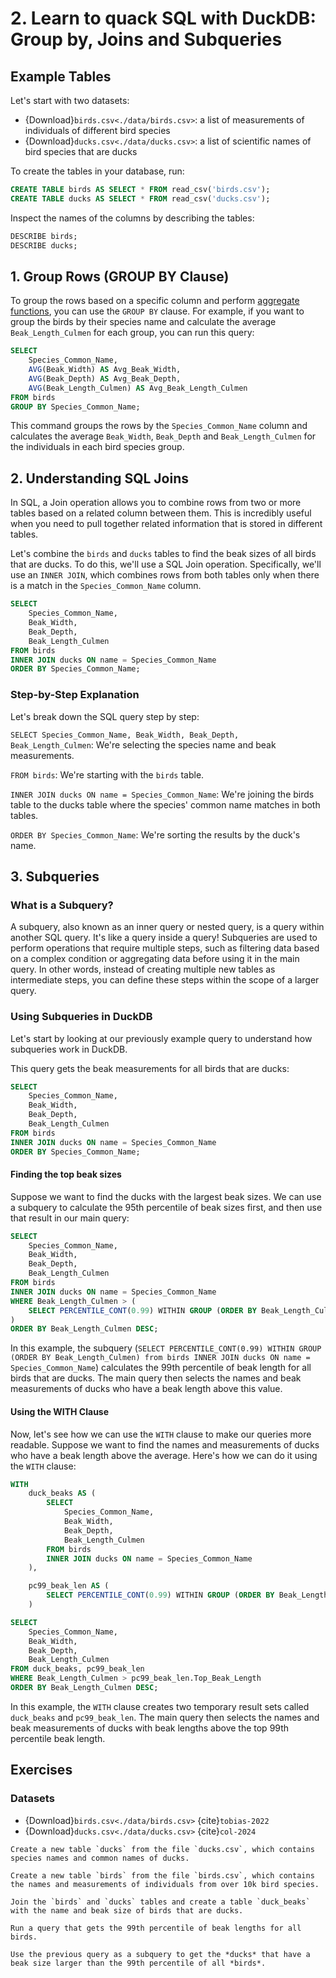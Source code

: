 # 2. Learn to quack SQL with DuckDB: Group by, Joins and Subqueries

## Example Tables
Let's start with two datasets:

- {Download}`birds.csv<./data/birds.csv>`: a list of measurements of individuals of different bird species
- {Download}`ducks.csv<./data/ducks.csv>`: a list of scientific names of bird species that are ducks

To create the tables in your database, run:

```SQL
CREATE TABLE birds AS SELECT * FROM read_csv('birds.csv');
CREATE TABLE ducks AS SELECT * FROM read_csv('ducks.csv');
```

Inspect the names of the columns by describing the tables:

```SQL
DESCRIBE birds;
DESCRIBE ducks;
```

## 1. Group Rows (GROUP BY Clause)

To group the rows based on a specific column and perform <a href="https://duckdb.org/docs/sql/aggregates.html" target="_blank">aggregate functions</a>, you can use the `GROUP BY` clause. For example, if you want to group the birds by their species name and calculate the average `Beak_Length_Culmen` for each group, you can run this query:

```SQL
SELECT
    Species_Common_Name,
    AVG(Beak_Width) AS Avg_Beak_Width,
    AVG(Beak_Depth) AS Avg_Beak_Depth,
    AVG(Beak_Length_Culmen) AS Avg_Beak_Length_Culmen
FROM birds
GROUP BY Species_Common_Name;
```

This command groups the rows by the `Species_Common_Name` column and calculates the average `Beak_Width`, `Beak_Depth` and `Beak_Length_Culmen` for the individuals in each bird species group.

## 2. Understanding SQL Joins

In SQL, a Join operation allows you to combine rows from two or more tables based on a related column between them. This is incredibly useful when you need to pull together related information that is stored in different tables.

Let's combine the `birds` and `ducks` tables to find the beak sizes of all birds that are ducks. To do this, we'll use a SQL Join operation. Specifically, we'll use an `INNER JOIN`, which combines rows from both tables only when there is a match in the `Species_Common_Name` column.

```SQL
SELECT
    Species_Common_Name,
    Beak_Width,
    Beak_Depth,
    Beak_Length_Culmen
FROM birds
INNER JOIN ducks ON name = Species_Common_Name
ORDER BY Species_Common_Name;
```

### Step-by-Step Explanation
Let's break down the SQL query step by step:

`SELECT Species_Common_Name, Beak_Width, Beak_Depth, Beak_Length_Culmen`: We're selecting the species name and beak measurements.

`FROM birds`: We're starting with the `birds` table.

`INNER JOIN ducks ON name = Species_Common_Name`: We're joining the birds table to the ducks table where the species' common name matches in both tables.

`ORDER BY Species_Common_Name`: We're sorting the results by the duck's name.

## 3. Subqueries

### What is a Subquery?

A subquery, also known as an inner query or nested query, is a query within another SQL query. It's like a query inside a query! Subqueries are used to perform operations that require multiple steps, such as filtering data based on a complex condition or aggregating data before using it in the main query. In other words, instead of creating multiple new tables as intermediate steps, you can define these steps within the scope of a larger query.

### Using Subqueries in DuckDB

Let's start by looking at our previously example query to understand how subqueries work in DuckDB.

This query gets the beak measurements for all birds that are ducks:

```SQL
SELECT
    Species_Common_Name,
    Beak_Width,
    Beak_Depth,
    Beak_Length_Culmen
FROM birds
INNER JOIN ducks ON name = Species_Common_Name
ORDER BY Species_Common_Name;
```

#### Finding the top beak sizes

Suppose we want to find the ducks with the largest beak sizes. We can use a subquery to calculate the 95th percentile of beak sizes first, and then use that result in our main query:

```SQL
SELECT
    Species_Common_Name,
    Beak_Width,
    Beak_Depth,
    Beak_Length_Culmen
FROM birds
INNER JOIN ducks ON name = Species_Common_Name
WHERE Beak_Length_Culmen > (
    SELECT PERCENTILE_CONT(0.99) WITHIN GROUP (ORDER BY Beak_Length_Culmen) from birds INNER JOIN ducks ON name = Species_Common_Name
)
ORDER BY Beak_Length_Culmen DESC;
```

In this example, the subquery (`SELECT PERCENTILE_CONT(0.99) WITHIN GROUP (ORDER BY Beak_Length_Culmen) from birds INNER JOIN ducks ON name = Species_Common_Name`) calculates the 99th percentile of beak length for all birds that are ducks. The main query then selects the names and beak measurements of ducks who have a beak length above this value.

#### Using the WITH Clause

Now, let's see how we can use the `WITH` clause to make our queries more readable. Suppose we want to find the names and measurements of ducks who have a beak length above the average. Here's how we can do it using the `WITH` clause:

```SQL
WITH
    duck_beaks AS (
        SELECT
            Species_Common_Name,
            Beak_Width,
            Beak_Depth,
            Beak_Length_Culmen
        FROM birds
        INNER JOIN ducks ON name = Species_Common_Name
    ),

    pc99_beak_len AS (
        SELECT PERCENTILE_CONT(0.99) WITHIN GROUP (ORDER BY Beak_Length_Culmen) AS Top_Beak_Length from duck_beaks
    )

SELECT
    Species_Common_Name,
    Beak_Width,
    Beak_Depth,
    Beak_Length_Culmen
FROM duck_beaks, pc99_beak_len
WHERE Beak_Length_Culmen > pc99_beak_len.Top_Beak_Length
ORDER BY Beak_Length_Culmen DESC;
```

In this example, the `WITH` clause creates two temporary result sets called `duck_beaks` and `pc99_beak_len`. The main query then selects the names and beak measurements of ducks with beak lengths above the top 99th percentile beak length.

## Exercises

### Datasets

- {Download}`birds.csv<./data/birds.csv>` {cite}`tobias-2022`
- {Download}`ducks.csv<./data/ducks.csv>` {cite}`col-2024`

```{admonition} Exercise
Create a new table `ducks` from the file `ducks.csv`, which contains species names and common names of ducks.
```

```{admonition} Exercise
Create a new table `birds` from the file `birds.csv`, which contains the names and measurements of individuals from over 10k bird species.
```

```{admonition} Exercise
Join the `birds` and `ducks` tables and create a table `duck_beaks` with the name and beak size of birds that are ducks.
``` 

```{admonition} Exercise
Run a query that gets the 99th percentile of beak lengths for all birds.
```

```{admonition} Exercise
Use the previous query as a subquery to get the *ducks* that have a beak size larger than the 99th percentile of all *birds*.
```
